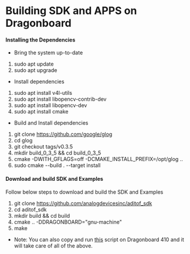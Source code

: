 
# Building SDK and APPS on Dragonboard

#### Installing the Dependencies
* Bring the system up-to-date
1. sudo apt update
2. sudo apt upgrade

* Install dependencies
1. sudo apt install v4l-utils
2. sudo apt install libopencv-contrib-dev
3. sudo apt install libopencv-dev
4. sudo apt install cmake

* Build and Install dependencies
1. git clone https://github.com/google/glog
2. cd glog
3. git checkout tags/v0.3.5
4. mkdir build_0_3_5 && cd build_0_3_5
5. cmake -DWITH_GFLAGS=off -DCMAKE_INSTALL_PREFIX=/opt/glog ..
6. sudo cmake --build . --target install

#### Download and build SDK and Examples
Follow below steps to download and build the SDK and Examples 
1. git clone https://github.com/analogdevicesinc/aditof_sdk
2. cd aditof_sdk
3. mkdir build && cd build
4. cmake .. -DDRAGONBOARD="gnu-machine"
5. make

* Note: You can also copy and run [this](./scripts/db410c_get_host_sw.sh) script on Dragonboard 410 and it will take care of all of the above.
 
